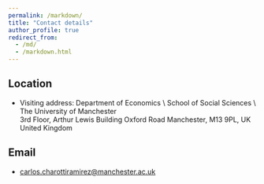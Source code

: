```yaml
---
permalink: /markdown/
title: "Contact details"
author_profile: true
redirect_from: 
  - /md/
  - /markdown.html
---
```


## Location

* Visiting address:
Department of Economics \\
School of Social Sciences \\
The University of Manchester  
3rd Floor, Arthur Lewis Building 
Oxford Road 
Manchester, M13 9PL, UK
United Kingdom

## Email
* carlos.charottiramirez@manchester.ac.uk



